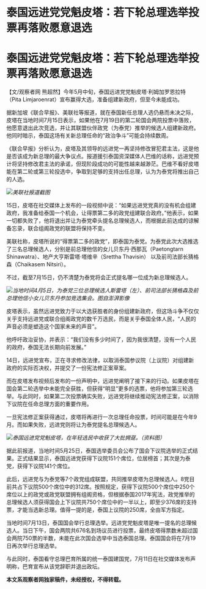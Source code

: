 # 泰国远进党党魁皮塔：若下轮总理选举投票再落败愿意退选

# 泰国远进党党魁皮塔：若下轮总理选举投票再落败愿意退选

【文/观察者网 熊超然】今年5月中旬，泰国远进党党魁皮塔·利姆加罗恩拉特（Pita Limjaroenrat）宣布赢得大选，准备组建新政府，但至今未能成功。

据新加坡《联合早报》、美联社等报道，就在泰国新任总理人选仍悬而未决之际，皮塔在当地时间7月15日表示，如果他在7月19日的第二轮国会两院投票中落败，他愿意退出此次竞选，并让其联盟伙伴政党（为泰党）推举的候选人组建新政府。他同时暗示，泰国这场有关新总理任命的“政治争斗”可能会持续数周。

《联合早报》分析认为，皮塔及其领导的远进党一再坚持修改冒犯君主法，这是他是否该成为新总理的最大争议点。报道援引泰国资深媒体人巴维的话称，远进党预计将坚持修改君主法的承诺，但现阶段成功的可能性越来越渺茫。巴维不看好皮塔能在第二轮或第三轮投选中，争取到足够的支持出任总理，认为为泰党将推出自己的人选。

![](https://inews.gtimg.com/newsapp_bt/0/15814102295/1000)_美联社报道截图_

15日，皮塔在社交媒体上发布的一段视频中说：“如果远进党党真的没有机会组建政府，我准备给泰国一个机会，让得票第二多的政党组建联合政府。”他表示，如果一切都失败了，他将退出并让为泰党牵头提名总理候选人，而根据此前达成的谅解备忘录，联合组阁政党的联盟将保持不变。

美联社称，皮塔所说的“得票第二多的政党”，即泰国为泰党。为泰党此次大选推选了三名总理候选人，分别是前总理他信的女儿贝东丹·西那瓦（Paetongtarn
Shinawatra）、地产大亨斯雷塔·塔维辛（Srettha Thavisin） 以及前司法部长猜格森（Chaikasem Nitsiri）。

不过，截至7月15日，仍不清楚为泰党将会正式提名哪一位成为新总理候选人。

![](https://inews.gtimg.com/newsapp_bt/0/15794379568/1000)_当地时间4月5日，为泰党三位总理候选人斯雷塔（左）、前司法部长猜格森及前总理他信小女儿贝东丹参加竞选集会。图自澎湃影像_

皮塔表示，虽然远进党致力于以大选获胜者的身份组建新政府，但这场斗争不仅仅关乎支持远进党或联合组阁政党的数千万选民，而是关乎泰国全体人民，“人民的声音必须是塑造这个国家未来的声音”。

他呼吁政治妥协，并表示：“我们没有多少时间了，因为我很清楚，没有一个人民的政府，泰国无法长期向前发展。”

14日，远进党宣布，正在寻求修改法律，以取消泰国参议院（上议院）对组建新政府的实际否决权，并提交了一份宪法修正案草案。

而在皮塔发布视频后发布的一份声明中，远进党阐明了接下来的行动。如果皮塔在国会第二轮选举中未能完全获胜，但获得“明显”更多的选票，他将参加第三轮选举。与此同时，如果第二次投票确实失败，远进党将继续推动宪法修正案，以消除下议院在任命总理方面的重要作用。

一旦宪法修正案获得通过，皮塔将再进行一次总理任命投票，时间可能是在今年9月。而如果失败，远进党则将让为泰党提名总理候选人。

![](https://inews.gtimg.com/newsapp_bt/0/15814102297/1000)_泰国远进党党魁皮塔，在年轻选民中收获了大批拥趸。（资料图）_

据此前报道，当地时间5月25日，泰国选举委员会公布了国会下议院选举的正式结果。正式结果显示，泰国远进党获得下议院151个席位，位居榜首；其次是为泰党，获得下议院141个席位。

此后，远进党与为泰党等7个政党组成联盟，共同推举皮塔为总理候选人。8党目前共占下议院500个席位中的312席。按照规定，获得下议院500个席位中250个席位以上的政党或政党联盟拥有组阁资格，但根据泰国2017年宪法，政党推举的总理候选人须获得国会上下议院共750个席位中的一半以上，即至少376席的支持票，才能当选新总理。值得一提的是，泰国上议院的250席，全由军方指定。

当地时间7月13日，泰国国会举行总理选举。远进党党魁皮塔是唯一提名的总理候选人。当日下午，国会两院共676名到场议员进行投票，最终皮塔得票数未超过国会两院750票的半数，未能在此次国会选举中当选泰国总理。泰国国会将在7月19日再次举行总理选举。

与此同时，泰国看守总理巴育所属的统一泰国建国党，7月11日在社交媒体发布声明称，巴育宣布从该党辞职并退出政坛。

**本文系观察者网独家稿件，未经授权，不得转载。**

